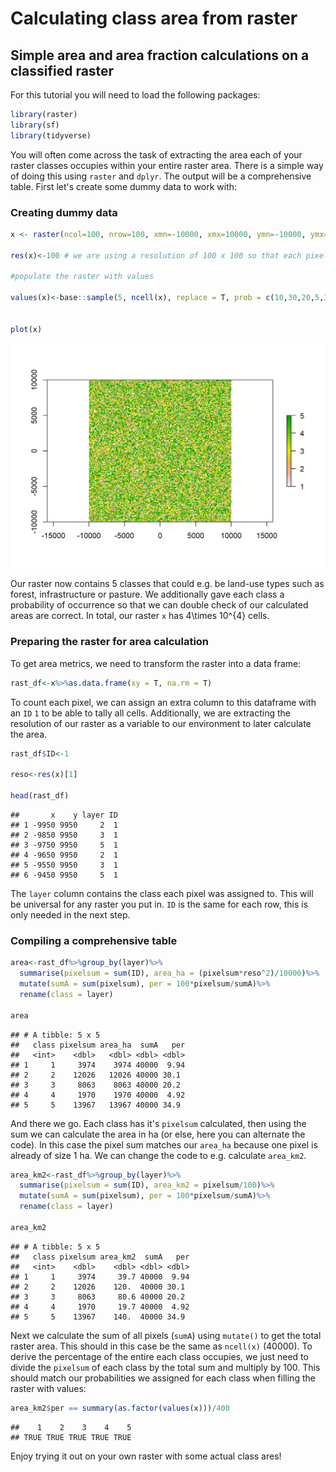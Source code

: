 # Calculating class area from raster



## Simple area and area fraction calculations on a classified raster

For this tutorial you will need to load the following packages:


```r
library(raster)
library(sf)
library(tidyverse)
```

You will often come across the task of extracting the area each of your raster classes occupies within your entire raster area. There is a simple way of doing this using `raster` and `dplyr`. The output will be a comprehensive table. First let's create some dummy data to work with:

### Creating dummy data


```r
x <- raster(ncol=100, nrow=100, xmn=-10000, xmx=10000, ymn=-10000, ymx=10000)

res(x)<-100 # we are using a resolution of 100 x 100 so that each pixel is 1ha in size

#populate the raster with values

values(x)<-base::sample(5, ncell(x), replace = T, prob = c(10,30,20,5,35))


plot(x)
```

<img src="05-calculating_raster_class_area_files/figure-html/unnamed-chunk-2-1.png" width="672" />

Our raster now contains 5 classes that could e.g. be land-use types such as forest, infrastructure or pasture. We additionally gave each class a probability of occurrence so that we can double check of our calculated areas are correct. In total, our raster `x` has 4\times 10^{4} cells.

### Preparing the raster for area calculation

To get area metrics, we need to transform the raster into a data frame:


```r
rast_df<-x%>%as.data.frame(xy = T, na.rm = T)
```

To count each pixel, we can assign an extra column to this dataframe with an `ID` `1` to be able to tally all cells. Additionally, we are extracting the resolution of our raster as a variable to our environment to later calculate the area.


```r
rast_df$ID<-1

reso<-res(x)[1]

head(rast_df)
```

```
##       x    y layer ID
## 1 -9950 9950     2  1
## 2 -9850 9950     3  1
## 3 -9750 9950     5  1
## 4 -9650 9950     2  1
## 5 -9550 9950     3  1
## 6 -9450 9950     5  1
```

The `layer` column contains the class each pixel was assigned to. This will be universal for any raster you put in. `ID` is the same for each row, this is only needed in the next step.

### Compiling a comprehensive table


```r
area<-rast_df%>%group_by(layer)%>%
  summarise(pixelsum = sum(ID), area_ha = (pixelsum*reso^2)/10000)%>%
  mutate(sumA = sum(pixelsum), per = 100*pixelsum/sumA)%>%
  rename(class = layer)

area
```

```
## # A tibble: 5 x 5
##   class pixelsum area_ha  sumA   per
##   <int>    <dbl>   <dbl> <dbl> <dbl>
## 1     1     3974    3974 40000  9.94
## 2     2    12026   12026 40000 30.1 
## 3     3     8063    8063 40000 20.2 
## 4     4     1970    1970 40000  4.92
## 5     5    13967   13967 40000 34.9
```

And there we go. Each class has it's `pixelsum` calculated, then using the sum we can calculate the area in ha (or else, here you can alternate the code). In this case the pixel sum matches our `area_ha` because one pixel is already of size 1 ha. We can change the code to e.g. calculate `area_km2`.


```r
area_km2<-rast_df%>%group_by(layer)%>%
  summarise(pixelsum = sum(ID), area_km2 = pixelsum/100)%>%
  mutate(sumA = sum(pixelsum), per = 100*pixelsum/sumA)%>%
  rename(class = layer)

area_km2
```

```
## # A tibble: 5 x 5
##   class pixelsum area_km2  sumA   per
##   <int>    <dbl>    <dbl> <dbl> <dbl>
## 1     1     3974     39.7 40000  9.94
## 2     2    12026    120.  40000 30.1 
## 3     3     8063     80.6 40000 20.2 
## 4     4     1970     19.7 40000  4.92
## 5     5    13967    140.  40000 34.9
```

Next we calculate the sum of all pixels (`sumA`) using `mutate()` to get the total raster area. This should in this case be the same as `ncell(x)` (40000). To derive the percentage of the entire each class occupies, we just need to divide the `pixelsum` of each class by the total sum and multiply by 100. This should match our probabilities we assigned for each class when filling the raster with values:


```r
area_km2$per == summary(as.factor(values(x)))/400
```

```
##    1    2    3    4    5 
## TRUE TRUE TRUE TRUE TRUE
```

Enjoy trying it out on your own raster with some actual class ares!
